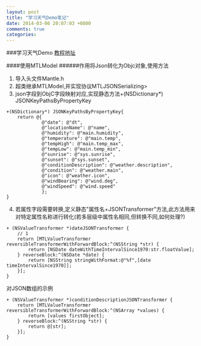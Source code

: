 ```yaml
---
layout: post
title: "学习天气Demo笔记"
date: 2014-03-06 20:07:03 +0800
comments: true
categories: 
---
```



###学习天气Demo
[教程地址](http://sjpsega.com/blog/2014/02/11/yi--ios-7-best-practices-part-1/)

####使用MTLModel
######作用将Json转化为Objc对象,使用方法
1. 导入头文件Mantle.h
2. 超类继承MTLModel,并实现协议MTLJSONSerializing>
3. json字段到ObjC字段映射对应,实现静态方法+(NSDictionary*) JSONKeyPathsByPropertyKey

``` objc
+(NSDictionary*) JSONKeyPathsByPropertyKey{
    return @{
             @"date": @"dt",
             @"locationName": @"name",
             @"humidity": @"main.humidity",
             @"temperature": @"main.temp",
             @"tempHigh": @"main.temp_max",
             @"tempLow": @"main.temp_min",
             @"sunrise": @"sys.sunrise",
             @"sunset": @"sys.sunset",
             @"conditionDescription": @"weather.description",
             @"condition": @"weather.main",
             @"icon": @"weather.icon",
             @"windBearing": @"wind.deg",
             @"windSpeed": @"wind.speed"
             };
}
```

4. 若属性字段需要转换,定义静态"属性名+JSONTransformer"方法,此方法用来对特定属性名称进行转化(若多层级中属性名相同,但转换不同,如何处理?)

``` objc
+ (NSValueTransformer *)dateJSONTransformer {
    // 1
    return [MTLValueTransformer reversibleTransformerWithForwardBlock:^(NSString *str) {
        return [NSDate dateWithTimeIntervalSince1970:str.floatValue];
    } reverseBlock:^(NSDate *date) {
        return [NSString stringWithFormat:@"%f",[date timeIntervalSince1970]];
    }];
}

```

对JSON数组的示例

``` objc
+ (NSValueTransformer *)conditionDescriptionJSONTransformer {
    return [MTLValueTransformer reversibleTransformerWithForwardBlock:^(NSArray *values) {
        return [values firstObject];
    } reverseBlock:^(NSString *str) {
        return @[str];
    }];
}

```
